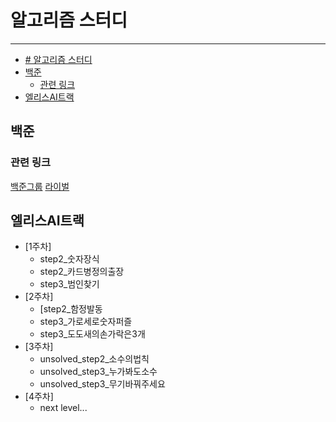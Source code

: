 # 알고리즘 스터디
----------------------------------------------------------------
- [# 알고리즘 스터디](#-알고리즘-스터디)
- [백준](#백준)
  - [관련 링크](#관련-링크)
- [엘리스AI트랙](#엘리스ai트랙)

## 백준

### 관련 링크
[백준그룹](https://www.acmicpc.net/group/member/12750)
[라이벌](https://solved.ac/ranking/rival)

## 엘리스AI트랙
+ [1주차]
  + step2_숫자장식
  + step2_카드병정의출장
  + step3_범인찾기
+ [2주차]
  + [step2_함정발동
  + step3_가로세로숫자퍼즐
  + step3_도도새의손가락은3개
+ [3주차]
  + unsolved_step2_소수의법칙
  + unsolved_step3_누가봐도소수
  + unsolved_step3_무기바꿔주세요
+ [4주차]
  + next level...


